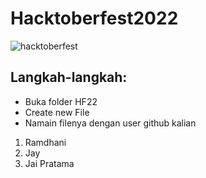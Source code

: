 # Hacktoberfest2022
![hacktoberfest](https://user-images.githubusercontent.com/47811548/194743430-01d0725f-9558-41aa-a529-fc93cc5ae800.png)

## Langkah-langkah:

- Buka folder HF22
- Create new File
- Namain filenya dengan user github kalian

1. Ramdhani
2. Jay
3. Jai Pratama
